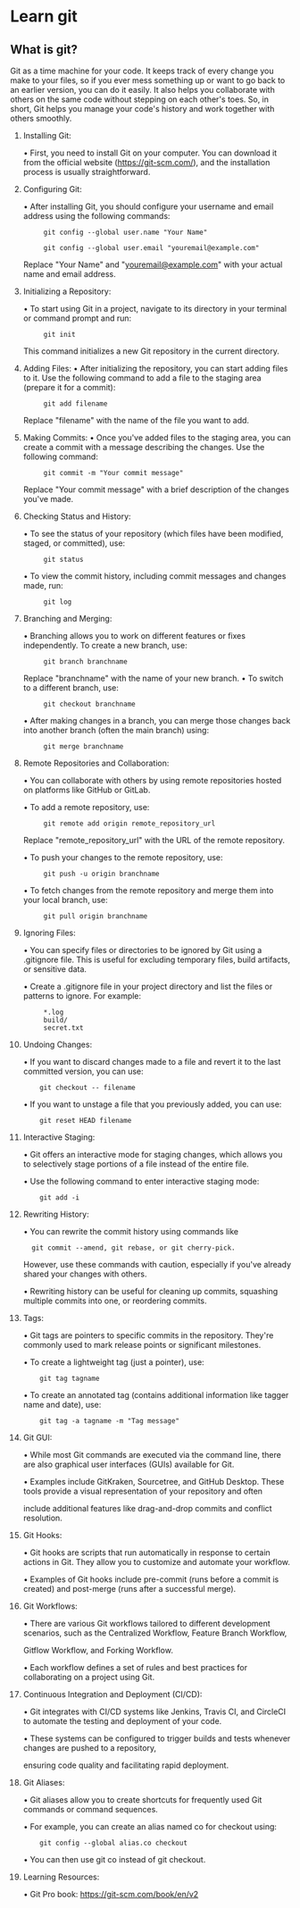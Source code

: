                                                                                                                      
# Learn git 

## What is git?
Git as a time machine for your code. It keeps track of every change you make to your files, so if you ever mess something up or want to go back to an earlier version, you can do it easily. It also helps you collaborate with others on the same code without stepping on each other's toes. So, in short, Git helps you manage your code's history and work together with others smoothly.

      
1. Installing Git:  
   
      • First, you need to install Git on your computer. You can download it from the official website (https://git-scm.com/), and the installation process is usually 
         straightforward.

2. Configuring Git:  

      • After installing Git, you should configure your username and email address using the following commands:  
            
            git config --global user.name "Your Name"
         
            git config --global user.email "youremail@example.com"
   
      Replace "Your Name" and "youremail@example.com" with your actual name and email address.

3. Initializing a Repository:
   
    • To start using Git in a project, navigate to its directory in your terminal or command prompt and run:
      
            git init
   
      This command initializes a new Git repository in the current directory.

4. Adding Files:
    • After initializing the repository, you can start adding files to it. Use the following command to add a file to the staging area (prepare it for a commit):
      
            git add filename
   
      Replace "filename" with the name of the file you want to add.

6. Making Commits:
    • Once you've added files to the staging area, you can create a commit with a message describing the changes. Use the following command:
      
            git commit -m "Your commit message"


      Replace "Your commit message" with a brief description of the changes you've made.

7. Checking Status and History:
 
    • To see the status of your repository (which files have been modified, staged, or committed), use:
      
            git status 

    • To view the commit history, including commit messages and changes made, run:
      
            git log
   
8. Branching and Merging:
      
    • Branching allows you to work on different features or fixes independently. To create a new branch, use:
      
            git branch branchname


      Replace "branchname" with the name of your new branch.
    • To switch to a different branch, use:
      
            git checkout branchname
      
    • After making changes in a branch, you can merge those changes back into another branch (often the main branch) using:
      
            git merge branchname

9. Remote Repositories and Collaboration:

    • You can collaborate with others by using remote repositories hosted on platforms like GitHub or GitLab.
   
    • To add a remote repository, use:
      
            git remote add origin remote_repository_url

      Replace "remote_repository_url" with the URL of the remote repository.

    • To push your changes to the remote repository, use:
      
            git push -u origin branchname
      

    • To fetch changes from the remote repository and merge them into your local branch, use:
      
            git pull origin branchname

9. Ignoring Files:
 
    • You can specify files or directories to be ignored by Git using a .gitignore file. This is useful for excluding temporary files, build artifacts, or sensitive data.
    
    • Create a .gitignore file in your project directory and list the files or patterns to ignore. For example:
      
            *.log
            build/
            secret.txt

   
10. Undoing Changes:
    
    • If you want to discard changes made to a file and revert it to the last committed version, you can use:
      
            git checkout -- filename
    
    • If you want to unstage a file that you previously added, you can use:
      
            git reset HEAD filename

11. Interactive Staging:
    
    • Git offers an interactive mode for staging changes, which allows you to selectively stage portions of a file instead of the entire file.
    
    • Use the following command to enter interactive staging mode:
      
            git add -i

    
12. Rewriting History:
 
    • You can rewrite the commit history using commands like
    
          git commit --amend, git rebase, or git cherry-pick.
    
    However, use these commands with caution, especially if you've already shared your changes with others.
    
    • Rewriting history can be useful for cleaning up commits, squashing multiple commits into one, or reordering commits.


13. Tags:
    
    • Git tags are pointers to specific commits in the repository. They're commonly used to mark release points or significant milestones.
    
    • To create a lightweight tag (just a pointer), use:
      
            git tag tagname
    
    • To create an annotated tag (contains additional information like tagger name and date), use:
      
            git tag -a tagname -m "Tag message"

14. Git GUI:
    
    • While most Git commands are executed via the command line, there are also graphical user interfaces (GUIs) available for Git.
    
    • Examples include GitKraken, Sourcetree, and GitHub Desktop. These tools provide a visual representation of your repository and often
    
    include additional features like drag-and-drop commits and conflict resolution.


15. Git Hooks:
    
    • Git hooks are scripts that run automatically in response to certain actions in Git. They allow you to customize and automate your workflow.
    
    • Examples of Git hooks include pre-commit (runs before a commit is created) and post-merge (runs after a successful merge).


16. Git Workflows:
    
    • There are various Git workflows tailored to different development scenarios, such as the Centralized Workflow, Feature Branch Workflow,
    
    Gitflow Workflow, and Forking Workflow.
    
    • Each workflow defines a set of rules and best practices for collaborating on a project using Git.


17. Continuous Integration and Deployment (CI/CD):
    
    • Git integrates with CI/CD systems like Jenkins, Travis CI, and CircleCI to automate the testing and deployment of your code.
    
    • These systems can be configured to trigger builds and tests whenever changes are pushed to a repository,
    
    ensuring code quality and facilitating rapid deployment.



18. Git Aliases:

    • Git aliases allow you to create shortcuts for frequently used Git commands or command sequences.
    
    • For example, you can create an alias named co for checkout using:
      
            git config --global alias.co checkout

    
    • You can then use git co instead of git checkout.   



    
    


20. Learning Resources:
    
    • Git Pro book: https://git-scm.com/book/en/v2
    
   

